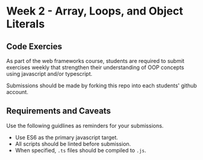 # Week 2 - Array, Loops, and Object Literals

## Code Exercies

As part of the web frameworks course, students are required to submit exercises weekly that strengthen their understanding of OOP concepts using javascript and/or typescript.

Submissions should be made by forking this repo into each students' github account.

## Requirements and Caveats

Use the following guidlines as reminders for your submissions.

- Use ES6 as the primary javascript target.
- All scripts should be linted before submission.
- When specified, `.ts` files should be compiled to `.js`.
